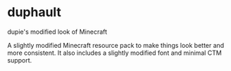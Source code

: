 duphault
========

dupie's modified look of Minecraft


A slightly modified Minecraft resource pack to make things look better and more consistent.
It also includes a slightly modified font and minimal CTM support.
